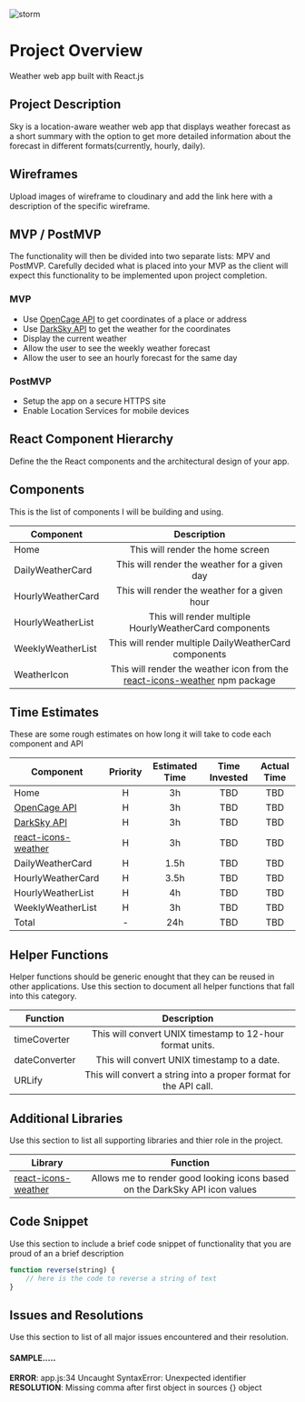 ![storm](https://media3.giphy.com/media/l0IykeVYHggzcLB6g/giphy.gif)
# Project Overview
Weather web app built with React.js

## Project Description

Sky is a location-aware weather web app that displays weather forecast as a short summary with the option to get more detailed information about the forecast in different formats(currently, hourly, daily).

## Wireframes

Upload images of wireframe to cloudinary and add the link here with a description of the specific wireframe.

## MVP / PostMVP

The functionality will then be divided into two separate lists: MPV and PostMVP.  Carefully decided what is placed into your MVP as the client will expect this functionality to be implemented upon project completion.  

### MVP
- Use [OpenCage API](https://opencagedata.com/) to get coordinates of a place or address
- Use [DarkSky API](https://darksky.net/dev) to get the weather for the coordinates
- Display the current weather
- Allow the user to see the weekly weather forecast
- Allow the user to see an hourly forecast for the same day

### PostMVP

- Setup the app on a secure HTTPS site
- Enable Location Services for mobile devices

## React Component Hierarchy

Define the the React components and the architectural design of your app.

## Components
This is the list of components I will be building and using.

| Component | Description | 
| --- | :---: |  
| Home | This will render the home screen | 
| DailyWeatherCard | This will render the weather for a given day | 
| HourlyWeatherCard | This will render the weather for a given hour| 
| HourlyWeatherList | This will render multiple HourlyWeatherCard components |
| WeeklyWeatherList | This will render multiple DailyWeatherCard components |
| WeatherIcon | This will render the weather icon from the [react-icons-weather](https://www.npmjs.com/package/react-icons-weather) npm package| 


## Time Estimates
These are some rough estimates on how long it will take to code each component and API

| Component | Priority | Estimated Time | Time Invested | Actual Time |
| --- | :---: |  :---: | :---: | :---: |
| Home | H | 3h| TBD | TBD |
| [OpenCage API](https://opencagedata.com/) | H | 3h| TBD | TBD |
| [DarkSky API](https://darksky.net/dev) | H | 3h| TBD | TBD |
| [react-icons-weather](https://www.npmjs.com/package/react-icons-weather) | H | 3h| TBD | TBD |
| DailyWeatherCard | H | 1.5h| TBD | TBD |
| HourlyWeatherCard | H | 3.5h| TBD | TBD |
| HourlyWeatherList | H | 4h| TBD | TBD |
| WeeklyWeatherList | H | 3h| TBD | TBD |
| Total | - | 24h| TBD | TBD |

## Helper Functions
Helper functions should be generic enought that they can be reused in other applications. Use this section to document all helper functions that fall into this category.

| Function | Description | 
| --- | :---: |  
| timeCoverter | This will convert UNIX timestamp to 12-hour format units. |
| dateConverter | This will convert UNIX timestamp to a date. |
| URLify | This will convert a string into a proper format for the API call.  |

## Additional Libraries
 Use this section to list all supporting libraries and thier role in the project. 

| Library | Function | 
| --- | :---: |  
| [react-icons-weather](https://www.npmjs.com/package/react-icons-weather) | Allows me to render good looking icons based on the DarkSky API icon values | 



## Code Snippet

Use this section to include a brief code snippet of functionality that you are proud of an a brief description  

```JavaScript
function reverse(string) {
	// here is the code to reverse a string of text
}
```

## Issues and Resolutions
 Use this section to list of all major issues encountered and their resolution.

#### SAMPLE.....
**ERROR**: app.js:34 Uncaught SyntaxError: Unexpected identifier                                
**RESOLUTION**: Missing comma after first object in sources {} object